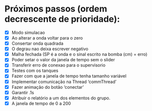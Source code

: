 # Próximos passos (ordem decrescente de prioridade):
- [x] Modo simulacao
- [x] Ao alterar a onda voltar para o zero
- [x] Consertar onda quadrada
- [x] O degrau nao deixa escrever negativo
- [x] Malha fechada (SP é a onda e o sinal escrito na bomba (cm) = erro)
- [x] Poder setar o valor da janela de tempo sem o slider
- [x] Transferir erro de conexao para o supervisorio
- [x] Testes com os tanques
- [x] Fazer com que a janela de tempo tenha tamanho variável
- [x] Implementar comunicação na Thread ‘commThread’
- [x] Fazer animação do botão ‘conectar’
- [x] Garantir .1s
- [x] Atribuir o relatório a um dos elementos do grupo.
- [x] A janela de tempo de 0 a 200